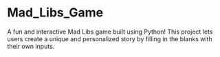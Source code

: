 # Mad_Libs_Game
A fun and interactive Mad Libs game built using Python!  This project lets users create a unique and personalized story by filling in the blanks with their own inputs.
